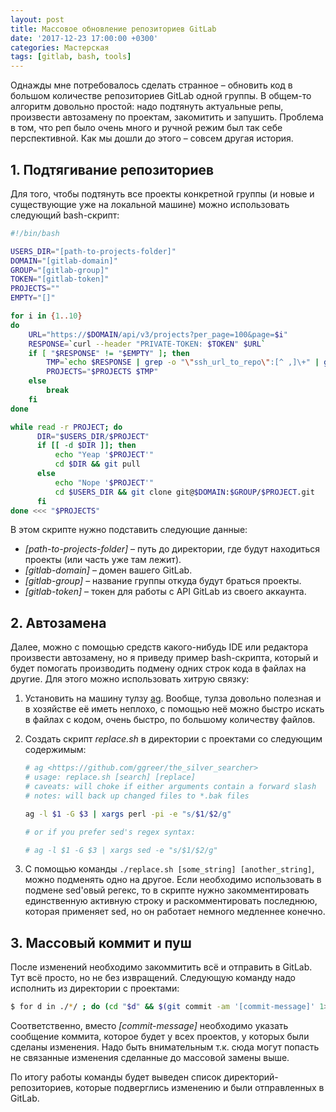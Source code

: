 ```yaml
---
layout: post
title: Массовое обновление репозиториев GitLab
date: '2017-12-23 17:00:00 +0300'
categories: Мастерская
tags: [gitlab, bash, tools]
---
```


Однажды мне потребовалось сделать странное – обновить код в большом количестве репозиториев GitLab одной группы. В общем-то алгоритм довольно простой: надо подтянуть актуальные репы, произвести автозамену по проектам, закомитить и запушить. Проблема в том, что реп было очень много и ручной режим был так себе перспективной. Как мы дошли до этого – совсем другая история.

## 1. Подтягивание репозиториев

Для того, чтобы подтянуть все проекты конкретной группы (и новые и существующие уже на локальной машине) можно использовать следующий bash-скрипт:

```bash
#!/bin/bash

USERS_DIR="[path-to-projects-folder]"
DOMAIN="[gitlab-domain]"
GROUP="[gitlab-group]"
TOKEN="[gitlab-token]"
PROJECTS=""
EMPTY="[]"

for i in {1..10}
do
    URL="https://$DOMAIN/api/v3/projects?per_page=100&page=$i"
    RESPONSE=`curl --header "PRIVATE-TOKEN: $TOKEN" $URL`
    if [ "$RESPONSE" != "$EMPTY" ]; then
        TMP=`echo $RESPONSE | grep -o "\"ssh_url_to_repo\":[^ ,]\+" | grep "git@$DOMAIN:$GROUP/" | xargs -L1 basename | awk -F '.' '{print $1}'`
        PROJECTS="$PROJECTS $TMP"
    else
        break
    fi
done

while read -r PROJECT; do
      DIR="$USERS_DIR/$PROJECT"
      if [[ -d $DIR ]]; then
          echo "Yeap '$PROJECT'"
          cd $DIR && git pull
      else
          echo "Nope '$PROJECT'"
          cd $USERS_DIR && git clone git@$DOMAIN:$GROUP/$PROJECT.git
      fi
done <<< "$PROJECTS"
```

В этом скрипте нужно подставить следующие данные:

* *[path-to-projects-folder]* – путь до директории, где будут находиться проекты (или часть уже там лежит).
* *[gitlab-domain]* – домен вашего GitLab.
* *[gitlab-group]* – название группы откуда будут браться проекты.
* *[gitlab-token]* – токен для работы с API GitLab из своего аккаунта.

## 2. Автозамена

Далее, можно с помощью средств какого-нибудь IDE или редактора произвести автозамену, но я приведу пример bash-скрипта, который и будет помогать производить подмену одних строк кода в файлах на другие. Для этого можно использовать хитрую связку:

1. Установить на машину тулзу [ag](https://github.com/ggreer/the_silver_searcher). Вообще, тулза довольно полезная и в хозяйстве её иметь неплохо, с помощью неё можно быстро искать в файлах с кодом, очень быстро, по большому количеству файлов.

2. Создать скрипт *replace.sh* в директории с проектами со следующим содержимым:

    ```bash
    # ag <https://github.com/ggreer/the_silver_searcher>
    # usage: replace.sh [search] [replace]
    # caveats: will choke if either arguments contain a forward slash
    # notes: will back up changed files to *.bak files

    ag -l $1 -G $3 | xargs perl -pi -e "s/$1/$2/g"

    # or if you prefer sed's regex syntax:

    # ag -l $1 -G $3 | xargs sed -e "s/$1/$2/g"
    ```

3. C помощью команды `./replace.sh [some_string] [another_string]`, можно подменять одно на другое. Если необходимо использовать в подмене sed'овый регекс, то в скрипте нужно закомментировать единственную активную строку и раскомментировать последнюю, которая применяет sed, но он работает немного медленнее конечно.

## 3. Массовый коммит и пуш

После изменений необходимо закоммитить всё и отправить в GitLab. Тут всё просто, но не без извращений. Следующую команду надо исполнить из директории с проектами:

```bash
$ for d in ./*/ ; do (cd "$d" && $(git commit -am '[commit-message]' 1>/dev/null) && if [[ "$(git push 2>&1)" != "Everything up-to-date" ]]; then printf "${${d%/}##*/},"; fi); done
```

Соответственно, вместо *[commit-message]* необходимо указать сообщение коммита, которое будет у всех проектов, у которых были сделаны изменения. Надо быть внимательным т.к. сюда могут попасть не связанные изменения сделанные до массовой замены выше.

По итогу работы команды будет выведен список директорий-репозиториев, которые подверглись изменению и были отправленных в GitLab.
